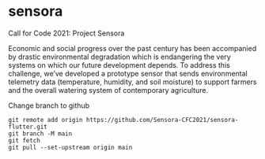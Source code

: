 # sensora

Call for Code 2021: Project Sensora

Economic and social progress over the past century has been accompanied by drastic environmental degradation which is endangering the very systems on which our future development depends. To address this challenge, we’ve developed a prototype sensor that sends environmental telemetry data (temperature, humidity, and soil moisture) to support farmers and the overall watering system of contemporary agriculture. 

Change branch to github
```
git remote add origin https://github.com/Sensora-CFC2021/sensora-flutter.git
git branch -M main
git fetch
git pull --set-upstream origin main
```